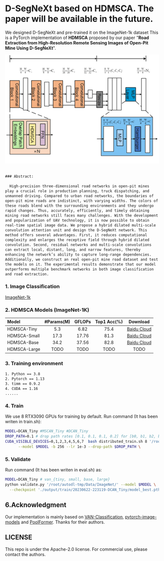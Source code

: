 # D-SegNeXt based on HDMSCA. The paper will be available in the future.

We designed D-SegNeXt and pre-trained it on the ImageNet-1k dataset
This is a PyTorch implementation of **HDMSCA** proposed by our paper "**Road Extraction from High-Resolution Remote Sensing Images of Open-Pit Mine Using D-SegNeXt**".

![FrameWork](https://github.com/D-SegNeXt/D-SegNeXt_Pretrain_ImageNet1K/blob/master/images/hdmsca/FrameWork.png)

```

### Abstract: 
  
  High-precision three-dimensional road networks in open-pit mines play a crucial role in production planning, truck dispatching, and unmanned driving. Compared to urban road networks, the boundaries of open-pit mine roads are indistinct, with varying widths. The colors of these roads blend with the surrounding environments and they undergo rapid changes. Thus, accurately, efficiently, and timely obtaining mining road networks still faces many challenges. With the development and popularization of UAV technology, it is now possible to obtain real-time spatial image data. We propose a hybrid dilated multi-scale convolution attention unit and design the D-SegNeXt network. This method offers several advantages. First, it reduces computational complexity and enlarges the receptive field through hybrid dilated convolution. Second, residual networks and multi-scale convolutions can extract local, distant, long, and narrow features, thereby enhancing the network’s ability to capture long-range dependencies. Additionally, we construct an real open-pit mine road dataset and test the models on it. The experimental results demonstrate that our model outperforms multiple benchmark networks in both image classification and road extraction.  

```
### 1. Image Classification

[ImageNet-1k](https://pan.baidu.com/s/1wmC46jFqAl_lyvNLQpOIgg?pwd=5o2a)

### 2. HDMSCA Models (ImageNet-1K)

| Model        | #Params(M) | GFLOPs | Top1 Acc(%) |                           Download                           |
| :----------- | :--------: | :----: | :---------: | :----------------------------------------------------------: |
| HDMSCA-Tiny  |    5.3     |  6.82  |    75.4     |[Baidu Cloud](https://pan.baidu.com/s/1X7Y1RNbtvr6uUsXSZ_r7iA?pwd=6gnh) |
| HDMSCA-Small |    17.3    |  17.76 |    81.3     |[Baidu Cloud](https://pan.baidu.com/s/1n4NK-0joBiUxV0vZT9qjFg?pwd=a39k) |
| HDMSCA-Base  |   34.2     |  37.56 |    82.8     |[Baidu Cloud](https://pan.baidu.com/s/1WqMkca_h7UvqO_lG8hZI8Q?pwd=wgkx) |
| HDMSCA-Large |    TODO    |  TODO  |    TODO     |                             TODO                             |

### 3. Training environment

```
1. Python == 3.8
2. Pytorch == 1.13
3. timm == 0.9.2
4. CUDA == 1.16
......
```

### 4. Train 

We use 8 RTX3090 GPUs for training by default.  Run command (It has been writen in train.sh):

```bash
MODEL=DCAN_Tiny #MSCAN_Tiny #DCAN_Tiny
DROP_PATH=0.1 # drop path rates [0.1, 0.1, 0.1, 0.2] for [b0, b1, b2, b3]
CUDA_VISIBLE_DEVICES=0,1,2,3,4,5,6,7  bash distributed_train.sh 8 '/root/autodl-tmp/Data/ImageNet/' \
	  --model $MODEL -b 256 --lr 1e-3 --drop-path $DROP_PATH \
```

### 5. Validate

Run command (It has been writen in eval.sh) as:


```bash
MODEL=DCAN_Tiny # van_{tiny, small, base, large}
python validate.py '/root/autodl-tmp/Data/ImageNet/' --model $MODEL \
  --checkpoint './output/train/20230622-223119-DCAN_Tiny/model_best.pth' -b 128
```

## 6.Acknowledgment

Our implementation is mainly based on [VAN-Classification](https://github.com/Visual-Attention-Network/VAN-Classification), [pytorch-image-models](https://github.com/rwightman/pytorch-image-models) and [PoolFormer](https://github.com/sail-sg/poolformer). Thanks for their authors. 


## LICENSE

This repo is under the Apache-2.0 license. For commercial use, please contact the authors.
